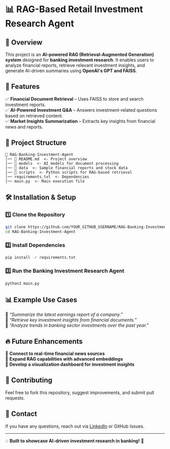 # 📊 RAG-Based Retail Investment Research Agent

## 📌 Overview
This project is an **AI-powered RAG (Retrieval-Augmented Generation) system** designed for **banking investment research**. It enables users to analyze financial reports, retrieve relevant investment insights, and generate AI-driven summaries using **OpenAI's GPT and FAISS**.

## 🚀 Features
✅ **Financial Document Retrieval** – Uses FAISS to store and search investment reports.  
✅ **AI-Powered Investment Q&A** – Answers investment-related questions based on retrieved content.  
✅ **Market Insights Summarization** – Extracts key insights from financial news and reports.  

## 📂 Project Structure
```
📂 RAG-Banking-Investment-Agent
│── 📜 README.md  <- Project overview
│── 📂 models  <- AI models for document processing
│── 📂 data  <- Sample financial reports and stock data
│── 📂 scripts  <- Python scripts for RAG-based retrieval
│── requirements.txt  <- Dependencies
│── main.py  <- Main execution file
```

## 🛠️ Installation & Setup
### 1️⃣ Clone the Repository
```bash
git clone https://github.com/YOUR_GITHUB_USERNAME/RAG-Banking-Investment-Agent.git
cd RAG-Banking-Investment-Agent
```
### 2️⃣ Install Dependencies
```bash
pip install -r requirements.txt
```
### 3️⃣ Run the Banking Investment Research Agent
```bash
python3 main.py
```

## 📊 Example Use Cases
🔹 *“Summarize the latest earnings report of a company.”*  
🔹 *“Retrieve key investment insights from financial documents.”*  
🔹 *“Analyze trends in banking sector investments over the past year.”*  

## 🔥 Future Enhancements
🔹 **Connect to real-time financial news sources**  
🔹 **Expand RAG capabilities with advanced embeddings**  
🔹 **Develop a visualization dashboard for investment insights**  

## 🤝 Contributing
Feel free to fork this repository, suggest improvements, and submit pull requests. 

## 📢 Contact
If you have any questions, reach out via [LinkedIn](linkedin.com/in/edwardchiangwh) or GitHub Issues.

---
💡 **Built to showcase AI-driven investment research in banking!** 🚀
